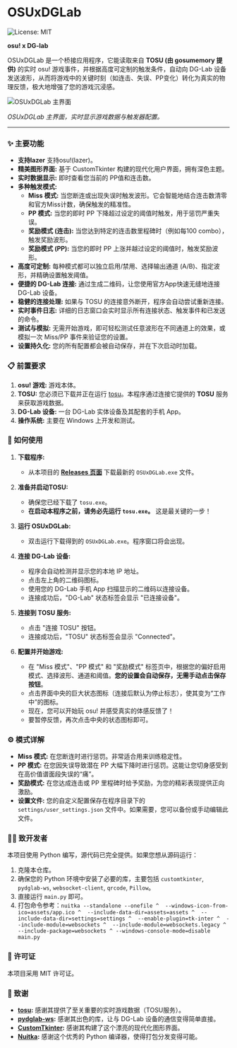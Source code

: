 # OSUxDGLab

![License: MIT](https://img.shields.io/badge/License-MIT-yellow.svg)

**osu! x DG-lab**

OSUxDGLab 是一个桥接应用程序，它能读取来自 **TOSU (由 gosumemory 提供)** 的实时 osu! 游戏事件，并根据高度可定制的触发条件，自动向 DG-Lab 设备发送波形，从而将游戏中的关键时刻（如连击、失误、PP变化）转化为真实的物理反馈，极大地增强了您的游戏沉浸感。

![OSUxDGLab 主界面](https://raw.githubusercontent.com/yaki1210/OSUxDGLAB/assets/UI.png)

*OSUxDGLab 主界面，实时显示游戏数据与触发器配置。*

---

### ✨ 主要功能

-   **支持lazer** 支持osu!(lazer)。
-   **精美图形界面:** 基于 CustomTkinter 构建的现代化用户界面，拥有深色主题。
-   **实时数据显示:** 即时查看您当前的 PP值和连击数。
-   **多种触发模式:**
    -   **Miss 模式:** 当您断连或出现失误时触发波形。它会智能地结合连击数清零和官方Miss计数，确保触发的精准性。
    -   **PP 模式:** 当您的即时 PP 下降超过设定的阈值时触发，用于惩罚严重失误。
    -   **奖励模式 (连击):** 当您达到特定的连击数里程碑时（例如每100 combo），触发奖励波形。
    -   **奖励模式 (PP):** 当您的即时 PP 上涨并越过设定的阈值时，触发奖励波形。
-   **高度可定制:** 每种模式都可以独立启用/禁用、选择输出通道 (A/B)、指定波形，并精确设置触发阈值。
-   **便捷的 DG-Lab 连接:** 通过生成二维码，让您使用官方App快速无缝地连接 DG-Lab 设备。
-   **稳健的连接处理:** 如果与 TOSU 的连接意外断开，程序会自动尝试重新连接。
-   **实时事件日志:** 详细的日志窗口会实时显示所有连接状态、触发事件和已发送的命令。
-   **测试与模拟:** 无需开始游戏，即可轻松测试任意波形在不同通道上的效果，或模拟一次 Miss/PP 事件来验证您的设置。
-   **设置持久化:** 您的所有配置都会被自动保存，并在下次启动时加载。

### 📋 前置要求

1.  **osu! 游戏:** 游戏本体。
2.  **TOSU:** 您必须已下载并正在运行 [tosu](https://github.com/tosuapp/tosu)。本程序通过连接它提供的 **TOSU** 服务来获取游戏数据。
3.  **DG-Lab 设备:** 一台 DG-Lab 实体设备及其配套的手机 App。
4.  **操作系统:** 主要在 Windows 上开发和测试。

### 🚀 如何使用

1.  **下载程序:**
    -   从本项目的 **[Releases 页面](https://github.com/luxunus/OSUxDGLAB/releases)** 下载最新的 `OSUxDGLab.exe` 文件。

2.  **准备并启动TOSU:**
    -   确保您已经下载了 `tosu.exe`。
    -   **在启动本程序之前，请务必先运行 `tosu.exe`。** 这是最关键的一步！

3.  **运行 OSUxDGLab:**
    -   双击运行下载得到的 `OSUxDGLab.exe`。程序窗口将会出现。

4.  **连接 DG-Lab 设备:**
    -   程序会自动检测并显示您的本地 IP 地址。
    -   点击左上角的二维码图标。
    -   使用您的 DG-Lab 手机 App 扫描显示的二维码以连接设备。
    -   连接成功后，"DG-Lab" 状态标签会显示 "已连接设备"。

5.  **连接到 TOSU 服务:**
    -   点击 "连接 TOSU" 按钮。
    -   连接成功后，"TOSU" 状态标签会显示 "Connected"。

6.  **配置并开始游戏:**
    -   在 "Miss 模式"、"PP 模式" 和 "奖励模式" 标签页中，根据您的偏好启用模式、选择波形、通道和阈值。**您的设置会自动保存，无需手动点击保存按钮**。
    -   点击界面中央的巨大状态图标（连接后默认为停止标志），使其变为“工作中”的图标。
    -   现在，您可以开始玩 osu! 并感受真实的体感反馈了！
    -   要暂停反馈，再次点击中央的状态图标即可。

### ⚙️ 模式详解

-   **Miss 模式:** 在您断连时进行惩罚。非常适合用来训练稳定性。
-   **PP 模式:** 在您因失误导致潜在 PP 大幅下降时进行惩罚。这能让您切身感受到在高价值谱面段失误的“痛”。
-   **奖励模式:** 在您达成连击或 PP 里程碑时给予奖励，为您的精彩表现提供正向激励。
-   **设置文件:** 您的自定义配置保存在程序目录下的 `settings/user_settings.json` 文件中。如果需要，您可以备份或手动编辑此文件。

### 👨‍💻 致开发者

本项目使用 Python 编写，源代码已完全提供。如果您想从源码运行：

1.  克隆本仓库。
2.  确保您的 Python 环境中安装了必要的库，主要包括 `customtkinter`, `pydglab-ws`, `websocket-client`, `qrcode`, `Pillow`。
3.  直接运行 `main.py` 即可。
4.  打包命令参考：`nuitka --standalone --onefile ^  --windows-icon-from-ico=assets/app.ico ^  --include-data-dir=assets=assets ^  --include-data-dir=settings=settings ^  --enable-plugin=tk-inter ^  --include-module=websockets ^  --include-module=websockets.legacy ^  --include-package=websockets ^ --windows-console-mode=disable main.py`

### 📜 许可证

本项目采用 MIT 许可证。

### 🙏 致谢

-   **[tosu](https://github.com/tosuapp/tosu):** 感谢其提供了至关重要的实时游戏数据（TOSU服务）。
-   **[pydglab-ws](https://pypi.org/project/pydglab-ws/):** 感谢其出色的库，让与 DG-Lab 设备的通信变得简单直接。
-   **[CustomTkinter](https://github.com/TomSchimansky/CustomTkinter):** 感谢其构建了这个漂亮的现代化图形界面。
-   **[Nuitka](https://nuitka.net/):** 感谢这个优秀的 Python 编译器，使得打包分发变得可能。
